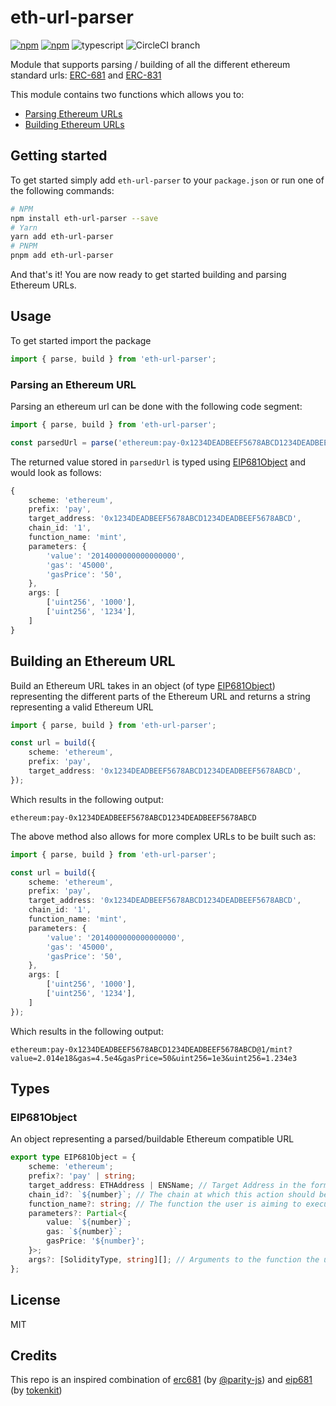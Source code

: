 # eth-url-parser

[![npm](https://img.shields.io/npm/v/eth-url-parser.svg)](https://npmjs.com/package/eth-url-parser) [![npm](https://img.shields.io/npm/dm/eth-url-parser.svg)](https://npmjs.com/package/eth-url-parser) ![typescript](https://shields.io/badge/TypeScript-3178C6?logo=TypeScript&logoColor=FFF) ![CircleCI branch](https://img.shields.io/circleci/project/github/brunobar79/eth-url-parser/master.svg)

Module that supports parsing / building of all the different ethereum standard urls: [ERC-681](https://eips.ethereum.org/EIPS/eip-681) and [ERC-831](https://eips.ethereum.org/EIPS/eip-831)

This module contains two functions which allows you to:

- [Parsing Ethereum URLs](#parsing-an-ethereum-url)
- [Building Ethereum URLs](#building-an-ethereum-url)
## Getting started

To get started simply add `eth-url-parser` to your `package.json` or run one of the following commands:

```sh
# NPM
npm install eth-url-parser --save
# Yarn
yarn add eth-url-parser
# PNPM
pnpm add eth-url-parser
```

And that's it! You are now ready to get started building and parsing Ethereum URLs.

## Usage

To get started import the package

```typescript
import { parse, build } from 'eth-url-parser';
```

### Parsing an Ethereum URL

Parsing an ethereum url can be done with the following code segment:

```typescript
import { parse, build } from 'eth-url-parser';

const parsedUrl = parse('ethereum:pay-0x1234DEADBEEF5678ABCD1234DEADBEEF5678ABCD@1/mint?value=2.014e18&gas=4.5e4&gasPrice=50&uint256=1e3&uint256=1.234e3');
```

The returned value stored in `parsedUrl` is typed using [EIP681Object](#eip681object) and would look as follows:

```typescript
{
    scheme: 'ethereum',
    prefix: 'pay',
    target_address: '0x1234DEADBEEF5678ABCD1234DEADBEEF5678ABCD',
    chain_id: '1',
    function_name: 'mint',
    parameters: {
        'value': '2014000000000000000',
        'gas': '45000',
        'gasPrice': '50',
    },
    args: [
        ['uint256', '1000'],
        ['uint256', '1234'],
    ]
}
```

## Building an Ethereum URL

Build an Ethereum URL takes in an object (of type [EIP681Object](#eip681object)) representing the different parts of the Ethereum URL and returns a string representing a valid Ethereum URL

```typescript
import { parse, build } from 'eth-url-parser';

const url = build({
    scheme: 'ethereum',
    prefix: 'pay',
    target_address: '0x1234DEADBEEF5678ABCD1234DEADBEEF5678ABCD',
});
```

Which results in the following output:

```URL
ethereum:pay-0x1234DEADBEEF5678ABCD1234DEADBEEF5678ABCD
```

The above method also allows for more complex URLs to be built such as:

```typescript
import { parse, build } from 'eth-url-parser';

const url = build({
    scheme: 'ethereum',
    prefix: 'pay',
    target_address: '0x1234DEADBEEF5678ABCD1234DEADBEEF5678ABCD',
    chain_id: '1',
    function_name: 'mint',
    parameters: {
        'value': '2014000000000000000',
        'gas': '45000',
        'gasPrice': '50',
    },
    args: [
        ['uint256', '1000'],
        ['uint256', '1234'],
    ]
});
```

Which results in the following output:

```URL
ethereum:pay-0x1234DEADBEEF5678ABCD1234DEADBEEF5678ABCD@1/mint?value=2.014e18&gas=4.5e4&gasPrice=50&uint256=1e3&uint256=1.234e3
```

## Types

### EIP681Object

An object representing a parsed/buildable Ethereum compatible URL

```typescript
export type EIP681Object = {
    scheme: 'ethereum';
    prefix?: 'pay' | string;
    target_address: ETHAddress | ENSName; // Target Address in the format `0x1234DEADBEEF5678ABCD1234DEADBEEF5678ABCD` or `doge-to-the-moon.eth`
    chain_id?: `${number}`; // The chain at which this action should be performed
    function_name?: string; // The function the user is aiming to execute
    parameters?: Partial<{
        value: `${number}`;
        gas: `${number}`;
        gasPrice: '${number}';
    }>;
    args?: [SolidityType, string][]; // Arguments to the function the user wishes to execute
};
```

## License

MIT

## Credits

This repo is an inspired combination of [erc681](https://github.com/parity-js/erc681) (by [@parity-js](https://github.com/parity-js)) and [eip681](https://github.com/tokenkit/eip681/) (by [tokenkit](https://github.com/tokenkit))
